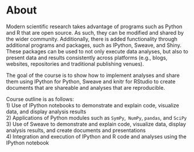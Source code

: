 # About
Modern scientific research takes advantage of programs such as Python and R that are open source. As such, they can be modified and shared by the wider community. Additionally, there is added functionality through additional programs and packages, such as IPython, Sweave, and Shiny. These packages can be used to not only execute data analyses, but also to present data and results consistently across platforms (e.g., blogs, websites, repositories and traditional publishing venues).

The goal of the course is to show how to implement analyses and share them using IPython for Python, Sweave and knitr for RStudio to create documents that are shareable and analyses that are reproducible.  

Course outline is as follows:  
    1)    Use of IPython notebooks to demonstrate and explain code, visualize data, and display analysis results  
    2)    Applications of Python modules such as `SymPy`,` NumPy`, `pandas`, and `SciPy`  
    3)    Use of Sweave to demonstrate and explain code, visualize data, display analysis results, and create documents and presentations  
    4)    Integration and execution of IPython and R code and analyses using the IPython notebook

